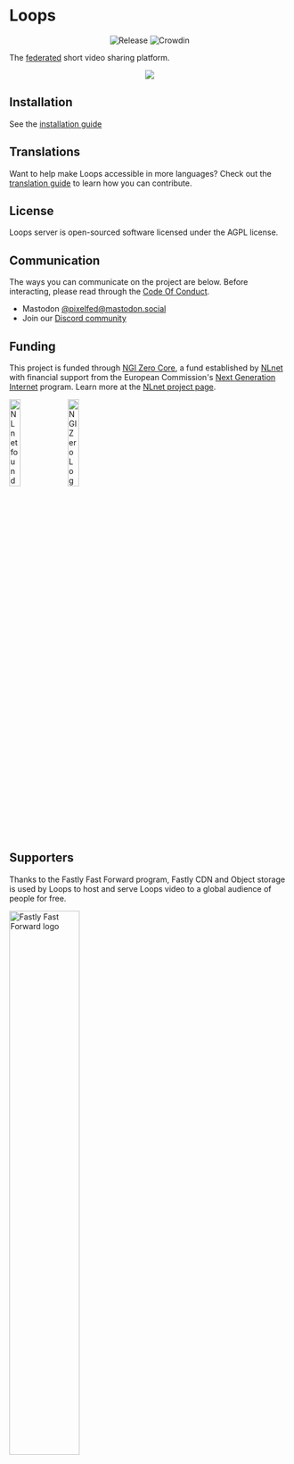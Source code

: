 # Loops

<p align="center">
  <a style="text-decoration:none" href="https://github.com/joinloops/loops-server/releases">
    <img src="https://img.shields.io/github/release/joinloops/loops-server.svg" alt="Release" /></a>
  <a style="text-decoration:none" href="https://crowdin.com/project/loops">
    <img src="https://badges.crowdin.net/loops/localized.svg" alt="Crowdin" /></a>
</p>

The [federated](https://fediverse.info) short video sharing platform.

<p align="center">
<img src="https://pixelfed.nyc3.cdn.digitaloceanspaces.com/media/loops-readme.jpg" />
</p>

## Installation

See the [installation guide](INSTALLATION.md)

## Translations

Want to help make Loops accessible in more languages? Check out the 
[translation guide](TRANSLATING.md) to learn how you can contribute.

## License

Loops server is open-sourced software licensed under the AGPL license.

## Communication

The ways you can communicate on the project are below. Before interacting, please
read through the [Code Of Conduct](CODE_OF_CONDUCT.md).

* Mastodon [@pixelfed@mastodon.social](https://mastodon.social/@pixelfed)
* Join our [Discord community](https://discord.gg/wvud8BgFv8) 

## Funding

This project is funded through [NGI Zero Core](https://nlnet.nl/core), a fund established by [NLnet](https://nlnet.nl) with financial support from the European Commission's [Next Generation Internet](https://ngi.eu) program. Learn more at the [NLnet project page](https://nlnet.nl/project/Loops).

[<img src="https://nlnet.nl/logo/banner.png" alt="NLnet foundation logo" width="20%" />](https://nlnet.nl)
[<img src="https://nlnet.nl/image/logos/NGI0_tag.svg" alt="NGI Zero Logo" width="20%" />](https://nlnet.nl/core)

## Supporters

Thanks to the Fastly Fast Forward program, Fastly CDN and Object storage is used by Loops to host and serve Loops video to a global audience of people for free.

[<img src="https://github.com/user-attachments/assets/f1499b1f-c05f-480a-a5d5-dbebcb0e20fd" alt="Fastly Fast Forward logo" width="50%" />](https://www.fastly.com/fast-forward)
